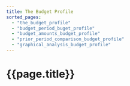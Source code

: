 ```yaml
---
title: The Budget Profile
sorted_pages:
  - "the_budget_profile"
  - "budget_period_buget_profile"
  - "budget_amounts_budget_profile"
  - "prior_period_comparison_budget_profile"
  - "graphical_analysis_budget_profile"
---
```

# {{page.title}}
